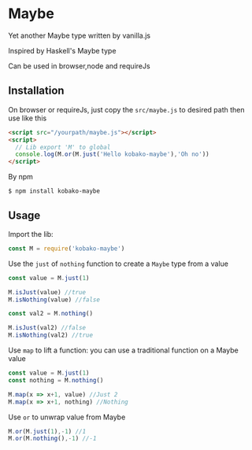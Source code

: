 # Maybe

Yet another Maybe type written by vanilla.js

Inspired by Haskell's Maybe type

Can be used in browser,node and requireJs

## Installation

On browser or requireJs, just copy the `src/maybe.js` to desired path then use like this

```html
<script src="/yourpath/maybe.js"></script>
<script>
  // Lib export 'M' to global
  console.log(M.or(M.just('Hello kobako-maybe'),'Oh no'))
</script>
```

By npm

```
$ npm install kobako-maybe
```

## Usage

Import the lib:

```js
const M = require('kobako-maybe')
```

Use the `just` of `nothing` function to create a `Maybe` type from a value

```js
const value = M.just(1)

M.isJust(value) //true
M.isNothing(value) //false

const val2 = M.nothing()

M.isJust(val2) //false
M.isNothing(val2) //true
```

Use `map` to lift a function: you can use a traditional function on a Maybe value

```js
const value = M.just(1)
const nothing = M.nothing()

M.map(x => x+1, value) //Just 2
M.map(x => x+1, nothing) //Nothing
```

Use `or` to unwrap value from Maybe

```js
M.or(M.just(1),-1) //1
M.or(M.nothing(),-1) //-1
```